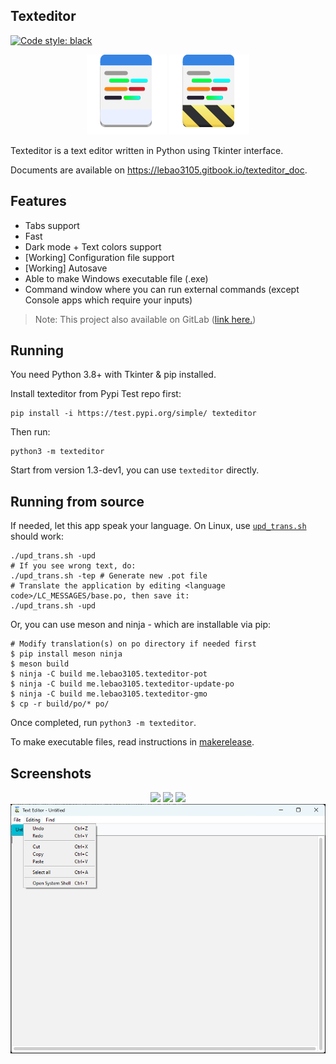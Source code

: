 ## Texteditor
[![Code style: black](https://img.shields.io/badge/code%20style-black-000000.svg)](https://github.com/psf/black)

<div align="center">
    <img src="texteditor/icons/texteditor.png">
    <img src="texteditor/icons/texteditor.Devel.png">
</div>

Texteditor is a text editor written in Python using Tkinter interface.

Documents are available on https://lebao3105.gitbook.io/texteditor_doc.

## Features
* Tabs support
* Fast
* Dark mode + Text colors support
* [Working] Configuration file support
* [Working] Autosave
* Able to make Windows executable file (.exe)
* Command window where you can run external commands (except Console apps which require your inputs)

> Note: This project also available on GitLab ([link here.](https://gitlab.com/lebao3105/texteditor_tk))

## Running
You need Python 3.8+ with Tkinter & pip installed.

Install texteditor from Pypi Test repo first:
```
pip install -i https://test.pypi.org/simple/ texteditor
```

Then run:
```
python3 -m texteditor
```

Start from version 1.3-dev1, you can use ```texteditor``` directly.

## Running from source
If needed, let this app speak your language. On Linux, use [```upd_trans.sh```](upd_trans.sh) should work:
```
./upd_trans.sh -upd
# If you see wrong text, do:
./upd_trans.sh -tep # Generate new .pot file
# Translate the application by editing <language code>/LC_MESSAGES/base.po, then save it:
./upd_trans.sh -upd
```

Or, you can use meson and ninja - which are installable via pip:
```
# Modify translation(s) on po directory if needed first
$ pip install meson ninja
$ meson build
$ ninja -C build me.lebao3105.texteditor-pot
$ ninja -C build me.lebao3105.texteditor-update-po
$ ninja -C build me.lebao3105.texteditor-gmo
$ cp -r build/po/* po/
```
Once completed, run ```python3 -m texteditor```.

To make executable files, read instructions in [makerelease](makerelease/).

## Screenshots
<div align="center">
    <img id="image" src="https://user-images.githubusercontent.com/77564176/166142583-5fe685a1-21a4-44e1-8088-73ca27e0b04a.png">
    <img id="image" src="https://user-images.githubusercontent.com/77564176/166142604-791a81ca-4f4c-47db-b037-b5525c7cf313.png">
    <img id="image" src="https://user-images.githubusercontent.com/77564176/169689858-a131cd42-1d6d-4d2a-976d-7daef4fab5ac.png">
    <img id="image" src="image.png">
</div>
